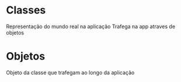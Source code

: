# Classes
Representação do mundo real na aplicação
Trafega na app atraves de objetos

# Objetos
Objeto da classe que trafegam ao longo da aplicação
